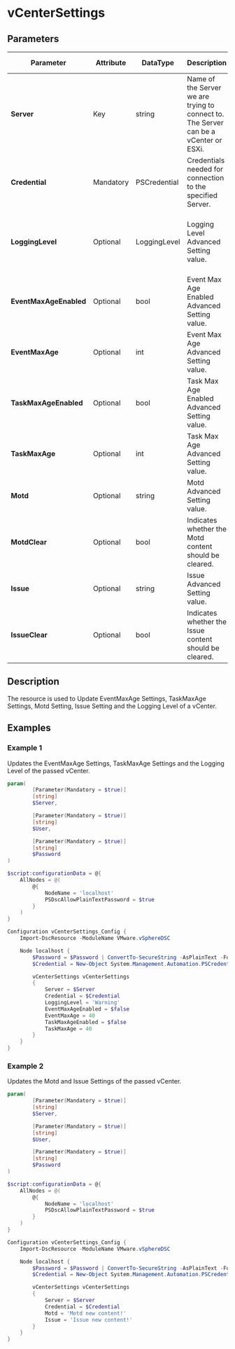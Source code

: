 # vCenterSettings

## Parameters

| Parameter | Attribute | DataType | Description | Allowed Values |
| --- | --- | --- | --- | --- |
| **Server** | Key | string | Name of the Server we are trying to connect to. The Server can be a vCenter or ESXi. ||
| **Credential** | Mandatory | PSCredential | Credentials needed for connection to the specified Server. ||
| **LoggingLevel** | Optional | LoggingLevel | Logging Level Advanced Setting value. |Unset, None, Error, Warning, Info, Verbose, Trivia|
| **EventMaxAgeEnabled** | Optional | bool | Event Max Age Enabled Advanced Setting value. ||
| **EventMaxAge** | Optional | int | Event Max Age Advanced Setting value. ||
| **TaskMaxAgeEnabled** | Optional | bool | Task Max Age Enabled Advanced Setting value. ||
| **TaskMaxAge** | Optional | int | Task Max Age Advanced Setting value. ||
| **Motd** | Optional | string | Motd Advanced Setting value. ||
| **MotdClear** | Optional | bool | Indicates whether the Motd content should be cleared. ||
| **Issue** | Optional | string | Issue Advanced Setting value. ||
| **IssueClear** | Optional | bool | Indicates whether the Issue content should be cleared. ||


## Description

The resource is used to Update EventMaxAge Settings, TaskMaxAge Settings, Motd Setting, Issue Setting and the Logging Level of a vCenter.

## Examples

### Example 1

Updates the EventMaxAge Settings, TaskMaxAge Settings and the Logging Level of the passed vCenter.

````powershell
param(
        [Parameter(Mandatory = $true)]
        [string]
        $Server,

        [Parameter(Mandatory = $true)]
        [string]
        $User,

        [Parameter(Mandatory = $true)]
        [string]
        $Password
)

$script:configurationData = @{
    AllNodes = @(
        @{
            NodeName = 'localhost'
            PSDscAllowPlainTextPassword = $true
        }
    )
}

Configuration vCenterSettings_Config {
    Import-DscResource -ModuleName VMware.vSphereDSC

    Node localhost {
        $Password = $Password | ConvertTo-SecureString -AsPlainText -Force
        $Credential = New-Object System.Management.Automation.PSCredential($User, $Password)

        vCenterSettings vCenterSettings
        {
            Server = $Server
            Credential = $Credential
            LoggingLevel = 'Warning'
            EventMaxAgeEnabled = $false
            EventMaxAge = 40
            TaskMaxAgeEnabled = $false
            TaskMaxAge = 40
        }
    }
}
````

### Example 2

Updates the Motd and Issue Settings of the passed vCenter.

````powershell
param(
        [Parameter(Mandatory = $true)]
        [string]
        $Server,

        [Parameter(Mandatory = $true)]
        [string]
        $User,

        [Parameter(Mandatory = $true)]
        [string]
        $Password
)

$script:configurationData = @{
    AllNodes = @(
        @{
            NodeName = 'localhost'
            PSDscAllowPlainTextPassword = $true
        }
    )
}

Configuration vCenterSettings_Config {
    Import-DscResource -ModuleName VMware.vSphereDSC

    Node localhost {
        $Password = $Password | ConvertTo-SecureString -AsPlainText -Force
        $Credential = New-Object System.Management.Automation.PSCredential($User, $Password)

        vCenterSettings vCenterSettings
        {
            Server = $Server
            Credential = $Credential
            Motd = 'Motd new content!'
            Issue = 'Issue new content!'
        }
    }
}
````
